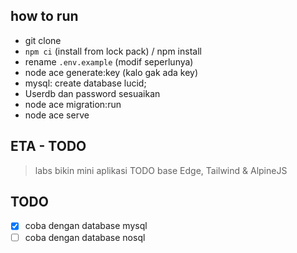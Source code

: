 ## how to run
- git clone
- `npm ci` (install from lock pack) / npm install
- rename `.env.example` (modif seperlunya)
- node ace generate:key (kalo gak ada key)
- mysql: create database lucid;
- Userdb dan password sesuaikan
- node ace migration:run
- node ace serve

## ETA - TODO
> labs bikin mini aplikasi TODO base Edge, Tailwind & AlpineJS

## TODO
- [x] coba dengan database mysql
- [ ] coba dengan database nosql